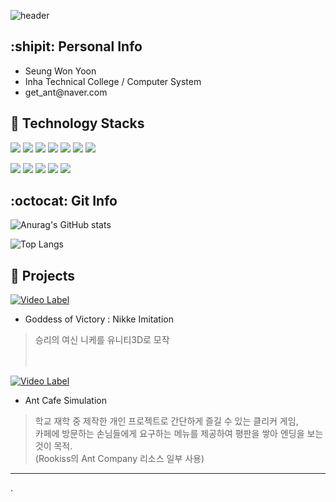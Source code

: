 ![header](https://capsule-render.vercel.app/api?type=waving&color=auto&height=300&section=header&text=Yoon's%20Github&fontSize=50&animation=fadeIn&fontColor=000000)

## :shipit: Personal Info
- Seung Won Yoon
- Inha Technical College / Computer System 
- get_ant@&#65279;naver.com<br>


## 🔨 Technology Stacks
<span><img src="https://img.shields.io/badge/C++-00599C?style=flat&logo=c%2B%2B&logoColor=white"/></span>
<span><img src="https://img.shields.io/badge/C%23-239120?style=flat&logo=Csharp&logoColor=white"/></span>
<span><img src="https://img.shields.io/badge/JavaScript-dbab09?style=flat&logo=javascript&logoColor=white"/></span>
<span><img src="https://img.shields.io/badge/HTML-e34f26?style=flat&logo=html5&logoColor=white"/></span>
<span><img src="https://img.shields.io/badge/SpringBoot-6DB33F?style=flat&logo=springboot&logoColor=white"/></span>
<span><img src="https://img.shields.io/badge/MySQL-4479A1?style=flat&logo=mysql&logoColor=white"/></span>
<span><img src="https://img.shields.io/badge/ThymeLeaf-005F0F?style=flat&logo=thymeleaf&logoColor=white"/></span>

<span><img src="https://img.shields.io/badge/Unity-FFFFFF?style=flat&logo=unity&logoColor=black"/></span>
<span><img src="https://img.shields.io/badge/VS-5C2D91?style=flat&logo=visualstudio&logoColor=white"/></span>
<span><img src="https://img.shields.io/badge/VSCode-007ACC?style=flat&logo=visualstudiocode&logoColor=white"/></span>
<span><img src="https://img.shields.io/badge/Eclipse-2C2255?style=flat&logo=eclipse&logoColor=white"/></span>
<span><img src="https://img.shields.io/badge/AndroidStudio-3DDC84?style=flat&logo=AndroidStudio&logoColor=white"/></span>
<br>


## :octocat: Git Info
![Anurag's GitHub stats](https://github-readme-stats.vercel.app/api?username=pardax&show_icons=true&theme=radical&hide=stars)

![Top Langs](https://github-readme-stats-sand-six-91.vercel.app/api/top-langs/?username=pardax&layout=compact&theme=dracula)

## :potato: Projects
[![Video Label](http://img.youtube.com/vi/rTrZQxkkb_8/0.jpg)](https://youtu.be/rTrZQxkkb_8)
- Goddess of Victory : Nikke Imitation 
> 승리의 여신 니케를 유니티3D로 모작
<br/><br/><br/>

[![Video Label](http://img.youtube.com/vi/3ud0KBE_KaE/0.jpg)](https://youtu.be/3ud0KBE_KaE)
- Ant Cafe Simulation   
> 학교 재학 중 제작한 개인 프로젝트로 간단하게 즐길 수 있는 클리커 게임,<br>
> 카페에 방문하는 손님들에게 요구하는 메뉴를 제공하여 평판을 쌓아 엔딩을 보는것이 목적.<br>
> (Rookiss의 Ant Company 리소스 일부 사용)

***
.
 
